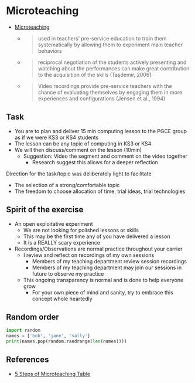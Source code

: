 Microteaching
=============

* [Microteaching](https://en.wikipedia.org/wiki/Microteaching)
    * > used in teachers’ pre-service education to train them systematically by allowing them to experiment main teacher behaviors
    * > reciprocal negotiation of the students actively presenting and watching about the performances can make great contribution to the acquisition of the skills (Taşdemir, 2006)
    * > Video recordings provide pre-service teachers with the chance of evaluating themselves by engaging them in more experiences and configurations (Jensen et al., 1994)


Task
----

* You are to plan and deliver 15 min computing lesson to the PGCE group as if we were KS3 or KS4 students
* The lesson can be any topic of computing in KS3 or KS4
* We will then discuss/comment on the lesson (10min)
    * Suggestion: Video the segment and comment on the video together
        * Research suggest this allows for a deeper reflection

Direction for the task/topic was deliberately light to facilitate
* The selection of a strong/comfortable topic
* The freedom to choose allocation of time, trial ideas, trial technologies


Spirit of the exercise
----------------------

* An open exploitative experiment
    * We are not looking for polished lessons or skills
    * This may be the first time any of you have delivered a lesson
    * It is a REALLY scary experience
* Recordings/Observations are normal practice throughout your carrier
    * I review and reflect on recordings of my own sessions
        * Members of my teaching department review session recordings
        * Members of my teaching department may join our sessions in future to observe my practice
    * This ongoing transparency is normal and is done to help everyone grow
        * For your own piece of mind and sanity, try to embrace this concept whole heartedly


Random order
------------

```python
import random
names = ['bob', 'jane', 'sally']
print(names.pop(random.randrange(len(names))))
```



References
----------

* [5 Steps of Microteaching Table](https://www.researchgate.net/figure/Five-Steps-of-Microteaching_tbl2_322683823)
